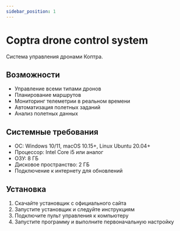 ```yaml
---
sidebar_position: 1
---
```


# Coptra drone control system

Система управления дронами Коптра.

## Возможности

- Управление всеми типами дронов
- Планирование маршрутов
- Мониторинг телеметрии в реальном времени
- Автоматизация полетных заданий
- Анализ полетных данных

## Системные требования

- ОС: Windows 10/11, macOS 10.15+, Linux Ubuntu 20.04+
- Процессор: Intel Core i5 или аналог
- ОЗУ: 8 ГБ
- Дисковое пространство: 2 ГБ
- Подключение к интернету для обновлений

## Установка

1. Скачайте установщик с официального сайта
2. Запустите установщик и следуйте инструкциям
3. Подключите пульт управления к компьютеру
4. Запустите программу и выполните первоначальную настройку 